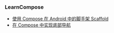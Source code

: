 ### LearnCompose

- [使用 Compose 在 Android 中的脚手架 Scaffold ](https://juejin.cn/post/7037737642208952357)
- [在 Compose 中实现底部导航](https://juejin.cn/post/7037744717387268110)
